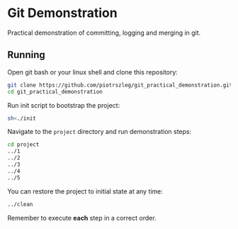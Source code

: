 # Git Demonstration

Practical demonstration of committing, logging and merging in git.

## Running

Open git bash or your linux shell and clone this repository:

```bash
git clone https://github.com/piotrszleg/git_practical_demonstration.git
cd git_practical_demonstration
```

Run init script to bootstrap the project:

```bash
sh<./init
```

Navigate to the `project` directory and run demonstration steps:
```bash
cd project
../1
../2
../3
../4
../5
```

You can restore the project to initial state at any time:
```bash
../clean
```

Remember to execute **each** step in a correct order.